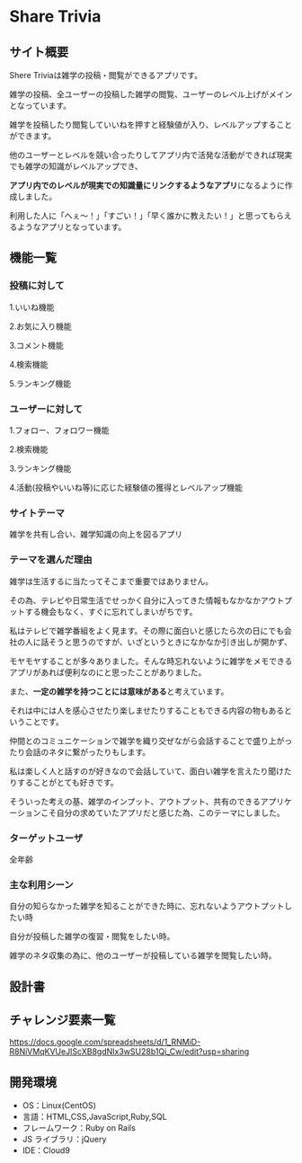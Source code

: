 # Share Trivia

## サイト概要

Shere Triviaは雑学の投稿・閲覧ができるアプリです。


雑学の投稿、全ユーザーの投稿した雑学の閲覧、ユーザーのレベル上げがメインとなっています。


雑学を投稿したり閲覧していいねを押すと経験値が入り、レベルアップすることができます。


他のユーザーとレベルを競い合ったりしてアプリ内で活発な活動ができれば現実でも雑学の知識がレベルアップでき、


**アプリ内でのレベルが現実での知識量にリンクするようなアプリ**になるように作成しました。


利用した人に「へぇ〜！」「すごい！」「早く誰かに教えたい！」と思ってもらえるようなアプリとなっています。

## 機能一覧

### 投稿に対して


1.いいね機能


2.お気に入り機能


3.コメント機能


4.検索機能


5.ランキング機能

### ユーザーに対して


1.フォロー、フォロワー機能


2.検索機能


3.ランキング機能


4.活動(投稿やいいね等)に応じた経験値の獲得とレベルアップ機能


### サイトテーマ

雑学を共有し合い、雑学知識の向上を図るアプリ

### テーマを選んだ理由

雑学は生活するに当たってそこまで重要ではありません。


その為、テレビや日常生活でせっかく自分に入ってきた情報もなかなかアウトプットする機会もなく、すぐに忘れてしまいがちです。


私はテレビで雑学番組をよく見ます。その際に面白いと感じたら次の日にでも会社の人に話そうと思うのですが、いざというときになかなか引き出しが開かず、


モヤモヤすることが多々ありました。そんな時忘れないように雑学をメモできるアプリがあれば便利なのにと思ったことがありました。


また、**一定の雑学を持つことには意味がある**と考えています。


それは中には人を感心させたり楽しませたりすることもできる内容の物もあるということです。


仲間とのコミュニケーションで雑学を織り交ぜながら会話することで盛り上がったり会話のネタに繋がったりもします。


私は楽しく人と話すのが好きなので会話していて、面白い雑学を言えたり聞けたりすることがとても好きです。


そういった考えの基、雑学のインプット、アウトプット、共有のできるアプリケーションこそ自分の求めていたアプリだと感じた為、このテーマにしました。

### ターゲットユーザ

全年齢

### 主な利用シーン

自分の知らなかった雑学を知ることができた時に、忘れないようアウトプットしたい時


自分が投稿した雑学の復習・閲覧をしたい時。


雑学のネタ収集の為に、他のユーザーが投稿している雑学を閲覧したい時。

## 設計書



## チャレンジ要素一覧

https://docs.google.com/spreadsheets/d/1_RNMiD-R8NiVMqKVUeJIScXB8gdNIx3wSU28b1Qj_Cw/edit?usp=sharing

## 開発環境

- OS：Linux(CentOS)
- 言語：HTML,CSS,JavaScript,Ruby,SQL
- フレームワーク：Ruby on Rails
- JS ライブラリ：jQuery
- IDE：Cloud9
